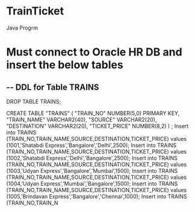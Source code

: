 # TrainTicket
Java Progrm

# Must connect to Oracle HR DB and insert the below tables

-- DDL for Table TRAINS
--------------------------------------------------------
 DROP TABLE TRAINS;

 CREATE TABLE "TRAINS"
 ( "TRAIN_NO" NUMBER(5,0) PRIMARY KEY,
"TRAIN_NAME" VARCHAR2(40),
"SOURCE" VARCHAR2(20),
"DESTINATION" VARCHAR2(20),
"TICKET_PRICE" NUMBER(8,2)
 ) ;
Insert into TRAINS (TRAIN_NO,TRAIN_NAME,SOURCE,DESTINATION,TICKET_PRICE) values (1001,'Shatabdi
Express','Bangalore','Delhi',2500);
Insert into TRAINS (TRAIN_NO,TRAIN_NAME,SOURCE,DESTINATION,TICKET_PRICE) values (1002,'Shatabdi
Express','Delhi','Bangalore',2500);
Insert into TRAINS (TRAIN_NO,TRAIN_NAME,SOURCE,DESTINATION,TICKET_PRICE) values (1003,'Udyan
Express','Bangalore','Mumbai',1500);
Insert into TRAINS (TRAIN_NO,TRAIN_NAME,SOURCE,DESTINATION,TICKET_PRICE) values (1004,'Udyan
Express','Mumbai','Bangalore',1500);
Insert into TRAINS (TRAIN_NO,TRAIN_NAME,SOURCE,DESTINATION,TICKET_PRICE) values (1005,'Brindavan
Express','Bangalore','Chennai',1000);
Insert into TRAINS (TRAIN_NO,TRAIN_N
